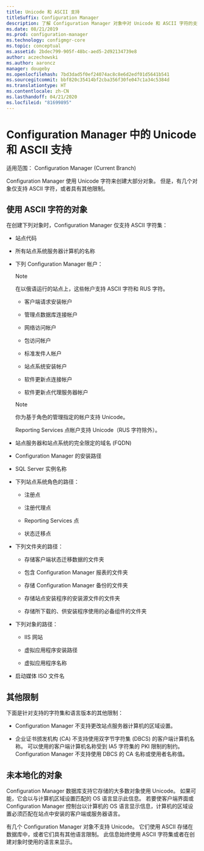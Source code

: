 ```yaml
---
title: Unicode 和 ASCII 支持
titleSuffix: Configuration Manager
description: 了解 Configuration Manager 对象中对 Unicode 和 ASCII 字符的支持。
ms.date: 08/21/2019
ms.prod: configuration-manager
ms.technology: configmgr-core
ms.topic: conceptual
ms.assetid: 2bdec799-905f-48bc-aed5-2d92134739e8
author: aczechowski
ms.author: aaroncz
manager: dougeby
ms.openlocfilehash: 7bd3dad5f0ef24074ac8c8e6d2edf01d5641b541
ms.sourcegitcommit: bbf820c35414bf2cba356f30fe047c1a34c5384d
ms.translationtype: HT
ms.contentlocale: zh-CN
ms.lasthandoff: 04/21/2020
ms.locfileid: "81699895"
---
```

# <a name="unicode-and-ascii-support-in-configuration-manager"></a>Configuration Manager 中的 Unicode 和 ASCII 支持

适用范围：  Configuration Manager (Current Branch)

Configuration Manager 使用 Unicode 字符来创建大部分对象。 但是，有几个对象仅支持 ASCII 字符，或者具有其他限制。  

## <a name="objects-that-use-ascii-characters"></a><a name="BKMK_ASCIIchar"></a>使用 ASCII 字符的对象

在创建下列对象时，Configuration Manager 仅支持 ASCII 字符集：  

- 站点代码  

- 所有站点系统服务器计算机的名称  

- 下列 Configuration Manager 帐户：  

    > [!NOTE]  
    > 在以俄语运行的站点上，这些帐户支持 ASCII 字符和 RUS 字符。  

    - 客户端请求安装帐户  

    - 管理点数据库连接帐户  

    - 网络访问帐户  

    - 包访问帐户  

    - 标准发件人帐户  

    - 站点系统安装帐户  

    - 软件更新点连接帐户  

    - 软件更新点代理服务器帐户  

    > [!NOTE]  
    > 你为基于角色的管理指定的帐户支持 Unicode。  
    >
    > Reporting Services 点帐户支持 Unicode（RUS 字符除外）。  

- 站点服务器和站点系统的完全限定的域名 (FQDN)  

- Configuration Manager 的安装路径  

- SQL Server 实例名称  

- 下列站点系统角色的路径：  

    - 注册点  

    - 注册代理点  

    - Reporting Services 点  

    - 状态迁移点  

- 下列文件夹的路径：  

    - 存储客户端状态迁移数据的文件夹  

    - 包含 Configuration Manager 报表的文件夹  

    - 存储 Configuration Manager 备份的文件夹  

    - 存储站点安装程序的安装源文件的文件夹  

    - 存储所下载的、供安装程序使用的必备组件的文件夹  

- 下列对象的路径：  

    - IIS 网站  

    - 虚拟应用程序安装路径  

    - 虚拟应用程序名称  

- 启动媒体 ISO 文件名  


## <a name="additional-limitations"></a><a name="BKMK_OtherCharLimitations"></a>其他限制

下面是针对支持的字符集和语言版本的其他限制：  

- Configuration Manager 不支持更改站点服务器计算机的区域设置。  

- 企业证书颁发机构 (CA) 不支持使用双字节字符集 (DBCS) 的客户端计算机名称。 可以使用的客户端计算机名称受到 IA5 字符集的 PKI 限制的制约。 Configuration Manager 不支持使用 DBCS 的 CA 名称或使用者名称值。  


## <a name="objects-that-arent-localized"></a><a name="BKMK_LangNonLocalize"></a> 未本地化的对象

Configuration Manager 数据库支持它存储的大多数对象使用 Unicode。 如果可能，它会以与计算机区域设置匹配的 OS 语言显示此信息。 若要使客户端界面或 Configuration Manager 控制台以计算机的 OS 语言显示信息，计算机的区域设置必须匹配在站点中安装的客户端或服务器语言。  

有几个 Configuration Manager 对象不支持 Unicode。 它们使用 ASCII 存储在数据库中，或者它们具有其他语言限制。 此信息始终使用 ASCII 字符集或者在创建对象时使用的语言来显示。  
